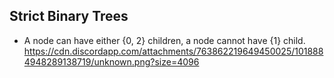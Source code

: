 ## Strict Binary Trees
* A node can have either {0, 2} children, a node cannot have {1} child.
https://cdn.discordapp.com/attachments/763862219649450025/1018884948289138719/unknown.png?size=4096